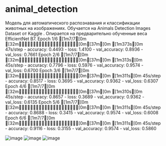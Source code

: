 # animal_detection
Модель для автоматического распознавания и классификации животных на изображениях. Обучается на Animals Detection Images Dataset от Kaggle . Опирается на предварительно обученные веса EfficientNet B7.
Epoch 1/6
[1m7/7[0m [32m━━━━━━━━━━━━━━━━━━━━[0m[37m[0m [1m373s[0m 47s/step - accuracy: 0.4493 - loss: 1.4100 - val_accuracy: 0.8936 - val_loss: 0.7661
Epoch 2/6
[1m7/7[0m [32m━━━━━━━━━━━━━━━━━━━━[0m[37m[0m [1m313s[0m 45s/step - accuracy: 0.7796 - loss: 0.5976 - val_accuracy: 0.9574 - val_loss: 0.6700
Epoch 3/6
[1m7/7[0m [32m━━━━━━━━━━━━━━━━━━━━[0m[37m[0m [1m311s[0m 45s/step - accuracy: 0.8517 - loss: 0.3695 - val_accuracy: 0.9362 - val_loss: 0.6307
Epoch 4/6
[1m7/7[0m [32m━━━━━━━━━━━━━━━━━━━━[0m[37m[0m [1m310s[0m 45s/step - accuracy: 0.8657 - loss: 0.3689 - val_accuracy: 0.9362 - val_loss: 0.6135
Epoch 5/6
[1m7/7[0m [32m━━━━━━━━━━━━━━━━━━━━[0m[37m[0m [1m311s[0m 45s/step - accuracy: 0.8688 - loss: 0.3415 - val_accuracy: 0.9574 - val_loss: 0.6008
Epoch 6/6
[1m7/7[0m [32m━━━━━━━━━━━━━━━━━━━━[0m[37m[0m [1m311s[0m 45s/step - accuracy: 0.9116 - loss: 0.3155 - val_accuracy: 0.9574 - val_loss: 0.5860

![image](https://github.com/user-attachments/assets/55b073a4-c623-4ace-b991-6749d5ed8601)
![image](https://github.com/user-attachments/assets/62d80509-6e58-4296-822e-ae8d6ca8ee13)
![image](https://github.com/user-attachments/assets/bbac5560-4747-4fb3-a4b7-9095c0d832b1)



